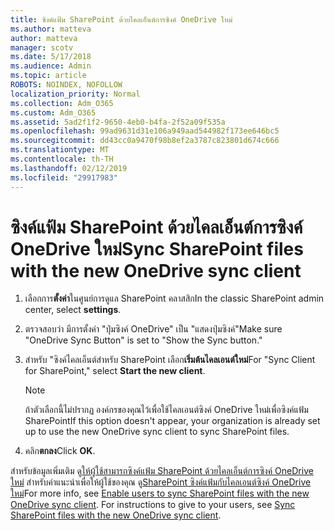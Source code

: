 ```yaml
---
title: ซิงค์แฟ้ม SharePoint ด้วยไคลเอ็นต์การซิงค์ OneDrive ใหม่
ms.author: matteva
author: matteva
manager: scotv
ms.date: 5/17/2018
ms.audience: Admin
ms.topic: article
ROBOTS: NOINDEX, NOFOLLOW
localization_priority: Normal
ms.collection: Adm_O365
ms.custom: Adm_O365
ms.assetid: 5ad2f1f2-9650-4eb0-b4fa-2f52a09f535a
ms.openlocfilehash: 99ad9631d31e106a949aad544982f173ee646bc5
ms.sourcegitcommit: dd43cc0a9470f98b8ef2a3787c823801d674c666
ms.translationtype: MT
ms.contentlocale: th-TH
ms.lasthandoff: 02/12/2019
ms.locfileid: "29917983"
---
```

# <a name="sync-sharepoint-files-with-the-new-onedrive-sync-client"></a><span data-ttu-id="ee25a-102">ซิงค์แฟ้ม SharePoint ด้วยไคลเอ็นต์การซิงค์ OneDrive ใหม่</span><span class="sxs-lookup"><span data-stu-id="ee25a-102">Sync SharePoint files with the new OneDrive sync client</span></span>

1. <span data-ttu-id="ee25a-103">เลือกการ**ตั้งค่า**ในศูนย์การดูแล SharePoint คลาสสิก</span><span class="sxs-lookup"><span data-stu-id="ee25a-103">In the classic SharePoint admin center, select **settings**.</span></span>
    
2. <span data-ttu-id="ee25a-104">ตรวจสอบว่า มีการตั้งค่า "ปุ่มซิงค์ OneDrive" เป็น "แสดงปุ่มซิงค์"</span><span class="sxs-lookup"><span data-stu-id="ee25a-104">Make sure "OneDrive Sync Button" is set to "Show the Sync button."</span></span>
    
3. <span data-ttu-id="ee25a-105">สำหรับ "ซิงค์ไคลเอ็นต์สำหรับ SharePoint เลือก**เริ่มต้นไคลเอนต์ใหม่**</span><span class="sxs-lookup"><span data-stu-id="ee25a-105">For "Sync Client for SharePoint," select **Start the new client**.</span></span>
    
    > [!NOTE]
    > <span data-ttu-id="ee25a-106">ถ้าตัวเลือกนี้ไม่ปรากฏ องค์กรของคุณไว้เพื่อใช้ไคลเอนต์ซิงค์ OneDrive ใหม่เพื่อซิงค์แฟ้ม SharePoint</span><span class="sxs-lookup"><span data-stu-id="ee25a-106">If this option doesn't appear, your organization is already set up to use the new OneDrive sync client to sync SharePoint files.</span></span> 
  
4. <span data-ttu-id="ee25a-107">คลิก**ตกลง**</span><span class="sxs-lookup"><span data-stu-id="ee25a-107">Click **OK**.</span></span>
    
<span data-ttu-id="ee25a-p101">สำหรับข้อมูลเพิ่มเติม ดู[ให้ผู้ใช้สามารถซิงค์แฟ้ม SharePoint ด้วยไคลเอ็นต์การซิงค์ OneDrive ใหม่](https://go.microsoft.com/fwlink/?linkid=866433) สำหรับคำแนะนำเพื่อให้ผู้ใช้ของคุณ ดู[SharePoint ซิงค์แฟ้มกับไคลเอนต์ซิงค์ OneDrive ใหม่](https://go.microsoft.com/fwlink/?linkid=866427)</span><span class="sxs-lookup"><span data-stu-id="ee25a-p101">For more info, see [Enable users to sync SharePoint files with the new OneDrive sync client](https://go.microsoft.com/fwlink/?linkid=866433). For instructions to give to your users, see [Sync SharePoint files with the new OneDrive sync client](https://go.microsoft.com/fwlink/?linkid=866427).</span></span>
  

